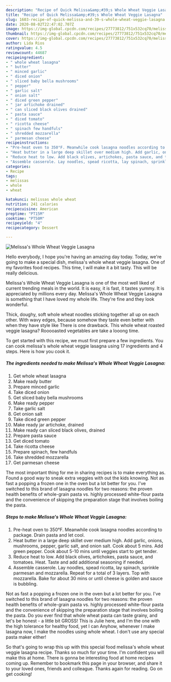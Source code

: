 ```yaml
---
description: "Recipe of Quick Melissa&amp;#39;s Whole Wheat Veggie Lasagna"
title: "Recipe of Quick Melissa&amp;#39;s Whole Wheat Veggie Lasagna"
slug: 1603-recipe-of-quick-melissa-and-39-s-whole-wheat-veggie-lasagna
date: 2020-08-02T22:47:02.707Z
image: https://img-global.cpcdn.com/recipes/27773812/751x532cq70/melissas-whole-wheat-veggie-lasagna-recipe-main-photo.jpg
thumbnail: https://img-global.cpcdn.com/recipes/27773812/751x532cq70/melissas-whole-wheat-veggie-lasagna-recipe-main-photo.jpg
cover: https://img-global.cpcdn.com/recipes/27773812/751x532cq70/melissas-whole-wheat-veggie-lasagna-recipe-main-photo.jpg
author: Lida Rios
ratingvalue: 4.5
reviewcount: 44687
recipeingredient:
- " whole wheat lasagna"
- " butter"
- " minced garlic"
- " diced onion"
- " sliced baby bella mushrooms"
- " pepper"
- " garlic salt"
- " onion salt"
- " diced green pepper"
- " jar artichoke drained"
- " can sliced black olives drained"
- " pasta sauce"
- " diced tomato"
- " ricotta cheese"
- " spinach few handfuls"
- " shredded mozzarella"
- " parmesan cheese"
recipeinstructions:
- "Pre-heat oven to 350°F. Meanwhile cook lasagna noodles according to package. Drain pasta and let cool."
- "Heat butter in a large deep skillet over medium high. Add garlic, onions, mushrooms, pepper, garlic salt, and onion salt. Cook about 5 mins. Add green pepper. Cook about 5-10 mins until veggies start to get tender."
- "Reduce heat to low. Add black olives, artichokes, pasta sauce, and tomatoes. Heat. Taste and add additional seasoning if needed."
- "Assemble casserole. Lay noodles, spead ricotta, lay spinach, sprinkle parmesan and mozzarella. Repeat for a total of 3 layers. Top with mozzarella. Bake for about 30 mins or until cheese is golden and sauce is bubbling."
categories:
- Recipe
tags:
- melissas
- whole
- wheat

katakunci: melissas whole wheat 
nutrition: 241 calories
recipecuisine: American
preptime: "PT15M"
cooktime: "PT50M"
recipeyield: "4"
recipecategory: Dessert

---
```



![Melissa&#39;s Whole Wheat Veggie Lasagna](https://img-global.cpcdn.com/recipes/27773812/751x532cq70/melissas-whole-wheat-veggie-lasagna-recipe-main-photo.jpg)

Hello everybody, I hope you're having an amazing day today. Today, we're going to make a special dish, melissa&#39;s whole wheat veggie lasagna. One of my favorites food recipes. This time, I will make it a bit tasty. This will be really delicious.

Melissa&#39;s Whole Wheat Veggie Lasagna is one of the most well liked of current trending meals in the world. It is easy, it is fast, it tastes yummy. It is appreciated by millions every day. Melissa&#39;s Whole Wheat Veggie Lasagna is something that I have loved my whole life. They're fine and they look wonderful.

Thick, doughy, soft whole wheat noodles sticking together all up on each other. With wavy edges, because somehow they taste even better with when they have style like There is one drawback. This whole wheat roasted veggie lasagna? Rooooasted vegetables are take a looong time.


To get started with this recipe, we must first prepare a few ingredients. You can cook melissa&#39;s whole wheat veggie lasagna using 17 ingredients and 4 steps. Here is how you cook it.

<!--inarticleads1-->

##### The ingredients needed to make Melissa&#39;s Whole Wheat Veggie Lasagna:

1. Get  whole wheat lasagna
1. Make ready  butter
1. Prepare  minced garlic
1. Take  diced onion
1. Get  sliced baby bella mushrooms
1. Make ready  pepper
1. Take  garlic salt
1. Get  onion salt
1. Take  diced green pepper
1. Make ready  jar artichoke, drained
1. Make ready  can sliced black olives, drained
1. Prepare  pasta sauce
1. Get  diced tomato
1. Take  ricotta cheese
1. Prepare  spinach, few handfuls
1. Take  shredded mozzarella
1. Get  parmesan cheese


The most important thing for me in sharing recipes is to make everything as. Found a good way to sneak extra veggies with out the kids knowing. Not as fast a popping a frozen one in the oven but a lot better for you. I&#39;ve switched to this brand of lasagna noodles for two reasons: the proven health benefits of whole-grain pasta vs. highly processed white-flour pasta and the convenience of skipping the preparation stage that involves boiling the pasta. 

<!--inarticleads2-->

##### Steps to make Melissa&#39;s Whole Wheat Veggie Lasagna:

1. Pre-heat oven to 350°F. Meanwhile cook lasagna noodles according to package. Drain pasta and let cool.
1. Heat butter in a large deep skillet over medium high. Add garlic, onions, mushrooms, pepper, garlic salt, and onion salt. Cook about 5 mins. Add green pepper. Cook about 5-10 mins until veggies start to get tender.
1. Reduce heat to low. Add black olives, artichokes, pasta sauce, and tomatoes. Heat. Taste and add additional seasoning if needed.
1. Assemble casserole. Lay noodles, spead ricotta, lay spinach, sprinkle parmesan and mozzarella. Repeat for a total of 3 layers. Top with mozzarella. Bake for about 30 mins or until cheese is golden and sauce is bubbling.


Not as fast a popping a frozen one in the oven but a lot better for you. I&#39;ve switched to this brand of lasagna noodles for two reasons: the proven health benefits of whole-grain pasta vs. highly processed white-flour pasta and the convenience of skipping the preparation stage that involves boiling the pasta. Do you ever find that whole wheat pasta can taste grainy, and let&#39;s be honest - a little bit GROSS! This is Julie here, and I&#39;m the one with the high tolerance for healthy food, yet I can Anyhow, whenever I make lasagna now, I make the noodles using whole wheat. I don&#39;t use any special pasta maker either! 

So that's going to wrap this up with this special food melissa&#39;s whole wheat veggie lasagna recipe. Thanks so much for your time. I'm confident you will make this at home. There is gonna be interesting food at home recipes coming up. Remember to bookmark this page in your browser, and share it to your loved ones, friends and colleague. Thanks again for reading. Go on get cooking!
